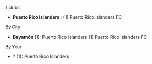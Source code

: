 1 clubs

- **Puerto Rico Islanders** : (1) Puerto Rico Islanders FC




By City

- **Bayamón** (1): Puerto Rico Islanders  (1) Puerto Rico Islanders FC




By Year

- ? (1):   Puerto Rico Islanders


